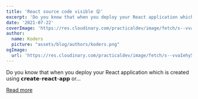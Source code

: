 ```yaml
---
title: 'React source code visible 😲'
excerpt: 'Do you know that when you deploy your React application which is created using 𝗰𝗿𝗲𝗮𝘁𝗲-𝗿𝗲𝗮𝗰𝘁-𝗮𝗽𝗽 or...'
date: '2021-07-22'
coverImage: 'https://res.cloudinary.com/practicaldev/image/fetch/s--vvaIehy5--/c_imagga_scale,f_auto,fl_progressive,h_420,q_auto,w_1000/https://dev-to-uploads.s3.amazonaws.com/uploads/articles/3fg8ztmywdcuossl75ch.png'
author:
  name: Koders
  picture: "assets/blog/authors/koders.png"
ogImage:
  url: 'https://res.cloudinary.com/practicaldev/image/fetch/s--vvaIehy5--/c_imagga_scale,f_auto,fl_progressive,h_420,q_auto,w_1000/https://dev-to-uploads.s3.amazonaws.com/uploads/articles/3fg8ztmywdcuossl75ch.png'
---
```


Do you know that when you deploy your React application which is created using 𝗰𝗿𝗲𝗮𝘁𝗲-𝗿𝗲𝗮𝗰𝘁-𝗮𝗽𝗽 or...

[Read more](https://dev.to/dhanushxeno/react-souce-code-visible-4e57)
